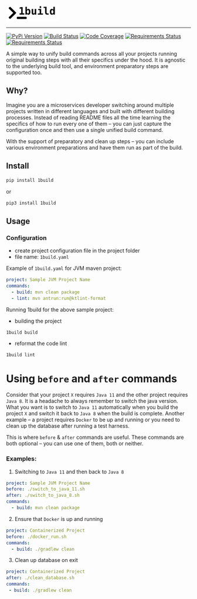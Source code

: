 ![Logo](docs/assets/1build-logo.png)

---

[![PyPi Version](https://img.shields.io/pypi/v/1build.svg)](https://pypi.org/project/1build/)
[![Build Status](https://travis-ci.org/gopinath-langote/1build.svg?branch=master)](https://travis-ci.org/gopinath-langote/1build)
[![Code Coverage](https://img.shields.io/codecov/c/gh/gopinath-langote/1build.svg)](https://codecov.io/gh/gopinath-langote/1build)
[![Requirements Status](https://requires.io/github/gopinath-langote/1build/requirements.svg?branch=master)](https://requires.io/github/gopinath-langote/1build/requirements/?branch=master)
[![Requirements Status](https://img.shields.io/pypi/dm/1build.svg)](https://pypi.org/project/1build)

A simple way to unify build commands across all your projects running original building steps with all their specifics under the hood. It is agnostic to the underlying build tool, and environment preparatory steps are supported too.

## Why?

Imagine you are a microservices developer switching around multiple projects written in different languages and built with different building processes. Instead of reading README files all the time learning the specifics of how to run every one of them – you can just capture the configuration once and then use a single unified build command. 

With the support of preparatory and clean up steps – you can include various environment preparations and have them run as part of the build.

## Install

```bash
pip install 1build
```

or

```bash
pip3 install 1build
```

## Usage

### Configuration

- сreate project configuration file in the project folder
- file name: `1build.yaml`

Example of `1build.yaml` for JVM maven project:
```yaml
project: Sample JVM Project Name
commands:
  - build: mvn clean package
  - lint: mvn antrun:run@ktlint-format
```

Running 1build for the above sample project:

- building the project
```bash
1build build
```

- reformat the code lint
```bash
1build lint
```

# Using `before` and `after` commands
Consider that your project `X` requires `Java 11` and the other project requires `Java 8`. It is a headache to always remember to switch the java version. What you want is to switch to `Java 11` automatically when you build the project `X` and switch it back to `Java 8` when the build is complete. Another example – a project requires `Docker` to be up and running or you need to clean up the database after running a test harness.

This is where `before` & `after` commands are useful. These commands are both optional – you can use one of them, both or neither.

### Examples:
1. Switching to `Java 11` and then back to `Java 8`
```yaml
project: Sample JVM Project Name
before: ./switch_to_java_11.sh
after: ./switch_to_java_8.sh
commands:
  - build: mvn clean package
```

2. Ensure that `Docker` is up and running
```yaml
project: Containerized Project
before: ./docker_run.sh
commands:
  - build: ./gradlew clean 
```

3. Clean up database on exit
 ```yaml
project: Containerized Project
after: ./clean_database.sh
commands:
  - build: ./gradlew clean 
```
